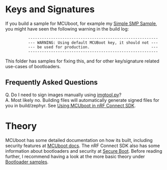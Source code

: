 # Keys and Signatures
If you build a sample for MCUboot, for example my [Simple SMP Sample](../smp/mcuboot_smp), you might have seen the following warning in the build log:
```
          ---------------------------------------------------------
          --- WARNING: Using default MCUBoot key, it should not ---
          --- be used for production.                           ---
          ---------------------------------------------------------
```

This folder has samples for fixing this, and for other key/signature related use-cases of bootloaders.

## Frequently Asked Questions 

Q. Do I need to sign images manually using [imgtool.py](https://developer.nordicsemi.com/nRF_Connect_SDK/doc/2.1.0/mcuboot/imgtool.html)?  
A. Most likely no. Building files will automatically generate signed files for you in build/zephyr. See [Using MCUboot in nRF Connect SDK](https://developer.nordicsemi.com/nRF_Connect_SDK/doc/2.1.0/mcuboot/readme-ncs.html).

# Theory
MCUboot has some detailed documentation on how its built, including security features at [MCUboot docs](https://developer.nordicsemi.com/nRF_Connect_SDK/doc/2.1.0/mcuboot/wrapper.html).
The nRF Connect SDK also has some information about bootloaders and security at [Secure Boot](https://developer.nordicsemi.com/nRF_Connect_SDK/doc/2.1.0/nrf/security_chapter.html#secure-boot).
Before reading further, I recommend having a look at the more basic theory under [Bootloader samples](../).

